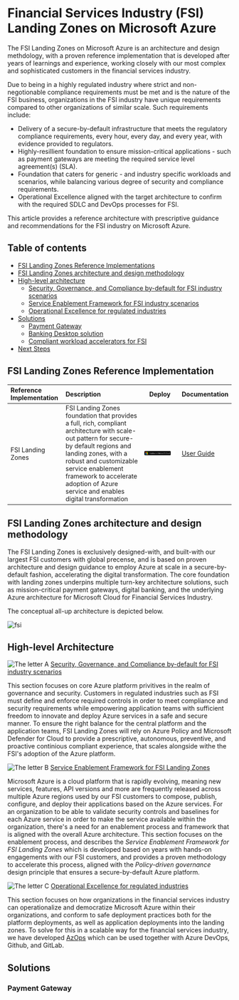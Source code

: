 # Financial Services Industry (FSI) Landing Zones on Microsoft Azure

The FSI Landing Zones on Microsoft Azure is an architecture and design methdology, with a proven reference implementation that is developed after years of learnings and experience, working closely with our most complex and sophisticated customers in the financial services industry.

Due to being in a highly regulated industry where strict and non-negotionable compliance requirements must be met and is the nature of the FSI business, organizations in the FSI industry have unique requirements compared to other organizations of similar scale. Such requirements include:

* Delivery of a secure-by-default infrastructure that meets the regulatory compliance requirements, every hour, every day, and every year, with evidence provided to regulators.
* Highly-resillient foundation to ensure mission-critical applications - such as payment gateways are meeting the required service level agreement(s) (SLA).
* Foundation that caters for generic - and industry specific workloads and scenarios, while balancing various degree of security and compliance requirements.
* Operational Excellence aligned with the target architecture to confirm with the required SDLC and DevOps processes for FSI.

This article provides a reference architecture with prescriptive guidance and recommendations for the FSI industry on Microsoft Azure.

## Table of contents

* [FSI Landing Zones Reference Implementations](#fsi-landing-zones-reference-implementation)
* [FSI Landing Zones architecture and design methodology](#fsi-landing-zones-architecture-and-design-methodology)
* [High-level architecture](#high-level-architecture)
  * [Security, Governance, and Compliance by-default for FSI industry scenarios](#letter-a)
  * [Service Enablement Framework for FSI industry scenarios](#letter-b)
  * [Operational Excellence for regulated industries](#letter-c)
* [Solutions](#solutions)
  * [Payment Gateway](#network-analytics-landing-zones-for-operators)
  * [Banking Desktop solution](#edge-video-services)
  * [Compliant workload accelerators for FSI](#bpf-for-fsi)
* [Next Steps](#next-steps)

## FSI Landing Zones Reference Implementation

| Reference Implementation | Description | Deploy | Documentation
|:----------------------|:------------|--------|--------------|
| FSI Landing Zones | FSI Landing Zones foundation that provides a full, rich, compliant architecture with scale-out pattern for secure-by default regions and landing zones, with a robust and customizable service enablement framework to accelerate adoption of Azure service and enables digital transformation |[![Deploy To Microsoft Cloud](../docs/deploytomicrosoftcloud.svg)](https://aka.ms/fsilz) | [User Guide](./referenceImplementation/readme.md)

## FSI Landing Zones architecture and design methodology

The FSI Landing Zones is exclusively designed-with, and built-with our largest FSI customers with global precense, and is based on proven architecture and design guidance to employ Azure at scale in a secure-by-default fashion, accelerating the digital transformation. The core foundation with landing zones underpins multiple turn-key architecture solutions, such as mission-critical payment gateways, digital banking, and the underlying Azure architecture for Microsoft Cloud for Financial Services Industry.

The conceptual all-up architecture is depicted below.

![fsi](./docs/fsilz.png)

## High-level Architecture

<a id="letter-a"></a>![The letter A](./docs/a.png) [Security, Governance, and Compliance by-default for FSI industry scenarios](./docs/securityGovernanceAndCompliance.md)

This section focuses on core Azure platform privitives in the realm of governance and security. Customers in regulated industries such as FSI must define and enforce required controls in order to meet compliance and security requirements while empowering application teams with sufficient freedom to innovate and deploy Azure services in a safe and secure manner. To ensure the right balance for the central platform and the application teams, FSI Landing Zones will rely on Azure Policy and Microsoft Defender for Cloud to provide a prescriptive, autonomous, preventive, and proactive continious compliant experience, that scales alongside withe the FSI's adoption of the Azure platform.

<a id="letter-b"></a>![The letter B](./docs/b.png) [Service Enablement Framework for FSI Landing Zones](./docs/serviceEnablementFramework.md)

Microsoft Azure is a cloud platform that is rapidly evolving, meaning new services, features, API versions and more are frequently released across multiple Azure regions used by our FSI customers to compose, publish, configure, and deploy their applications based on the Azure services. For an organization to be able to validate security controls and baselines for each Azure service in order to make the service available within the organization, there's a need for an enablement process and framework that is aligned with the overall Azure architecture. This section focuses on the enablement process, and describes the *Service Enablement Framework for FSI Landing Zones* which is developed based on years with hands-on engagements with our FSI customers, and provides a proven methodology to accelerate this process, aligned with the *Policy-driven governance* design principle that ensures a secure-by-default Azure platform.

<a id="letter-c"></a>![The letter C](./docs/c.png) [Operational Excellence for regulated industries](./docs/operationalExcellence.md)

This section focuses on how organizations in the financial services industry can operationalize and democratize Microsoft Azure within their organizations, and conform to safe deployment practices both for the platform deployments, as well as application deployments into the landing zones. To solve for this in a scalable way for the financial services industry, we have developed [AzOps](https://github.com/Azure/AzOps-Accelerator) which can be used together with Azure DevOps, Github, and GitLab.

## Solutions

### Payment Gateway